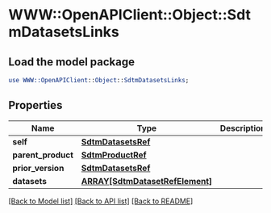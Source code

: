 # WWW::OpenAPIClient::Object::SdtmDatasetsLinks

## Load the model package
```perl
use WWW::OpenAPIClient::Object::SdtmDatasetsLinks;
```

## Properties
Name | Type | Description | Notes
------------ | ------------- | ------------- | -------------
**self** | [**SdtmDatasetsRef**](SdtmDatasetsRef.md) |  | [optional] 
**parent_product** | [**SdtmProductRef**](SdtmProductRef.md) |  | [optional] 
**prior_version** | [**SdtmDatasetsRef**](SdtmDatasetsRef.md) |  | [optional] 
**datasets** | [**ARRAY[SdtmDatasetRefElement]**](SdtmDatasetRefElement.md) |  | [optional] 

[[Back to Model list]](../README.md#documentation-for-models) [[Back to API list]](../README.md#documentation-for-api-endpoints) [[Back to README]](../README.md)


